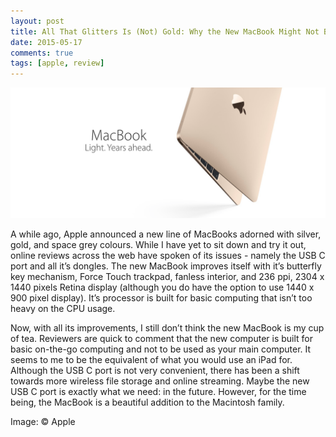 ```yaml
---
layout: post
title: All That Glitters Is (Not) Gold: Why the New MacBook Might Not Be For Me
date: 2015-05-17
comments: true
tags: [apple, review]
---
```

![Macbook](https://github.com/meganmarshall16/meganmarshall16.github.io/blob/master/_posts/img/applemacbook.png?raw=true)

A while ago, Apple announced a new line of MacBooks adorned with silver, gold, and space grey colours. While I have yet to sit down and try it out, online reviews across the web have spoken of its issues - namely the USB C port and all it’s dongles. The new MacBook improves itself with it’s butterfly key mechanism, Force Touch trackpad, fanless interior, and 236 ppi, 2304 x 1440 pixels Retina display (although you do have the option to use 1440 x 900 pixel display). It’s processor is built for basic computing that isn’t too heavy on the CPU usage.

Now, with all its improvements, I still don’t think the new MacBook is my cup of tea. Reviewers are quick to comment that the new computer is built for basic on-the-go computing and not to be used as your main computer. It seems to me to be the equivalent of what you would use an iPad for. Although the USB C port is not very convenient, there has been a shift towards more wireless file storage and online streaming. Maybe the new USB C port is exactly what we need: in the future. However, for the time being, the MacBook is a beautiful addition to the Macintosh family.

Image: © Apple
